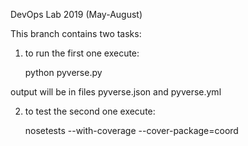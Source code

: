 DevOps Lab 2019 (May-August)

This branch contains two tasks:

1. to run the first one execute:

	python pyverse.py

output will be in files pyverse.json and pyverse.yml

2. to test the second one execute:

	nosetests --with-coverage --cover-package=coord


